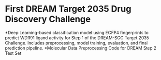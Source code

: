 # First DREAM Target 2035 Drug Discovery Challenge
*Deep Learning-based classification model using ECFP4 fingerprints to predict WDR91 ligand activity for Step 1 of the DREAM-SGC Target 2035 Challenge. Includes preprocessing, model training, evaluation, and final prediction pipeline.
*Molecular Data Preprocessing Code for DREAM Step 2 Test Set
